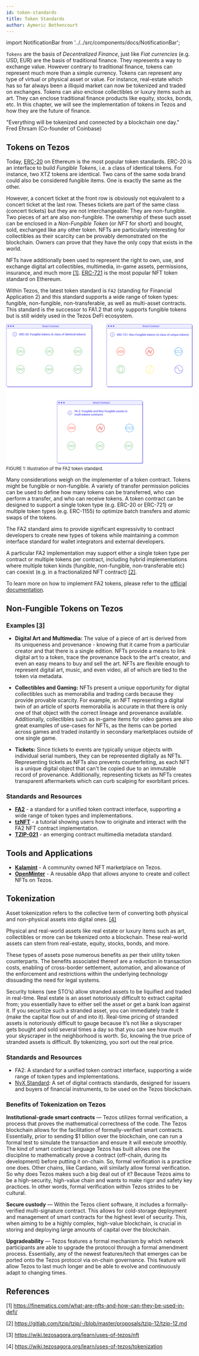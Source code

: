 ```yaml
---
id: token-standards
title: Token Standards
author: Aymeric Bethencourt
---
```


import NotificationBar from '../../src/components/docs/NotificationBar';

`Tokens` are the basis of _Decentralized Finance_, just like _Fiat currencies_ (e.g. USD, EUR) are the basis of traditional finance. They represents a way to exchange value. However contrary to traditional finance, tokens can represent much more than a simple currency. Tokens can represent any type of virtual or physical asset or value. For instance, real-estate which has so far always been a illiquid market can now be tokenized and traded on exchanges. Tokens can also enclose collectibles or luxury items such as art. They can enclose traditional finance products like equity, stocks, bonds, etc. In this chapter, we will see the implementation of tokens in Tezos and how they are the future of finance.

<NotificationBar>
  <p>"Everything will be tokenized and connected by a blockchain one day."
  <br />Fred Ehrsam (Co-founder of Coinbase)</p>
</NotificationBar>

## Tokens on Tezos

Today, [ERC-20](https://ethereum.org/en/developers/docs/standards/tokens/) on Ethereum is the most popular token standards. ERC-20 is an interface to build _Fungible Tokens_, i.e. a class of identical tokens. For instance, two XTZ tokens are identical. Two cans of the same soda brand could also be considered fungible items. One is exactly the same as the other.

However, a concert ticket at the front row is obviously not equivalent to a concert ticket at the last row. Theses tickets are part of the same class (concert tickets) but they are not interchangeable: They are non-fungible. Two pieces of art are also non-fungible. The ownership of these such asset can be enclosed in a _Non-Fungible Token_ (or _NFT_ for short) and bought, sold, exchanged like any other token. NFTs are particularly interesting for collectibles as their scarcity can be provably demonstrated on the blockchain. Owners can prove that they have the only copy that exists in the world.

NFTs have additionally been used to represent the right to own, use, and exchange digital art collectibles, multimedia, in-game assets, permissions, insurance, and much more [[1]](/defi/token-standards#references). [ERC-721](https://ethereum.org/en/developers/docs/standards/tokens/) is the most popular NFT token standard on Ethereum.

Within Tezos, the latest token standard is `FA2` (standing for Financial Application 2) and this standard supports a wide range of token types: fungible, non-fungible, non-transferable, as well as multi-asset contracts. This standard is the successor to FA1.2 that only supports fungible tokens but is still widely used in the Tezos DeFi ecosystem.

![](../../static/img/defi/tokens.svg)
<small className="figure">FIGURE 1: Illustration of the FA2 token standard.</small>

Many considerations weigh on the implementer of a token contract. Tokens might be fungible or non-fungible. A variety of transfer permission policies can be used to define how many tokens can be transferred, who can perform a transfer, and who can receive tokens. A token contract can be designed to support a single token type (e.g. ERC-20 or ERC-721) or multiple token types (e.g. ERC-1155) to optimize batch transfers and atomic swaps of the tokens.

The FA2 standard aims to provide significant expressivity to contract developers to create new types of tokens while maintaining a common interface standard for wallet integrators and external developers.

A particular FA2 implementation may support either a single token type per contract or multiple tokens per contract, including hybrid implementations where multiple token kinds (fungible, non-fungible, non-transferable etc) can coexist (e.g. in a fractionalized NFT contract) [[2]](/defi/token-standards#references).

To learn more on how to implement FA2 tokens, please refer to the [official documentation](https://gitlab.com/tzip/tzip/-/blob/master/proposals/tzip-12/tzip-12.md).

## Non-Fungible Tokens on Tezos

### Examples [[3]](/defi/token-standards#references)

- **Digital Art and Multimedia:** The value of a piece of art is derived from its uniqueness and provenance - knowing that it came from a particular creator and that there is a single edition. NFTs provide a means to link digital art to a token, trace the provenance back to the art's creator, and even an easy means to buy and sell the art. NFTs are flexible enough to represent digital art, music, and even video, all of which are tied to the token via metadata.

- **Collectibles and Gaming:** NFTs present a unique opportunity for digital collectibles such as memorabilia and trading cards because they provide provable scarcity. For example, an NFT representing a digital twin of an article of sports memorabilia is accurate in that there is only one of that object with the correct lineage and provenance available. Additionally, collectibles such as in-game items for video games are also great examples of use-cases for NFTs, as the items can be ported across games and traded instantly in secondary marketplaces outside of one single game.

- **Tickets:** Since tickets to events are typically unique objects with individual serial numbers, they can be represented digitally as NFTs. Representing tickets as NFTs also prevents counterfeiting, as each NFT is a unique digital object that can't be copied due to an immutable record of provenance. Additionally, representing tickets as NFTs creates transparent aftermarkets which can curb scalping for exorbitant prices.

### Standards and Resources

- **[FA2](https://gitlab.com/tzip/tzip/-/blob/master/proposals/tzip-12/tzip-12.md)** - a standard for a unified token contract interface, supporting a wide range of token types and implementations.
- **[tzNFT](https://github.com/tqtezos/nft-tutorial)** - a tutorial showing users how to originate and interact with the FA2 NFT contract implementation.
- **[TZIP-021](https://gitlab.com/tzip/tzip/-/blob/tzip-21-spec/proposals/tzip-21/tzip-21.md)** - an emerging contract multimedia metadata standard.

## Tools and Applications

- **[Kalamint](https://kalamint.io/)** - A community owned NFT marketplace on Tezos.
- **[OpenMinter](https://github.com/tqtezos/minter)** - A reusable dApp that allows anyone to create and collect NFTs on Tezos.

## Tokenization

Asset tokenization refers to the collective term of converting both physical and non-physical assets into digital ones. [[4]](/defi/token-standards#references)

Physical and real-world assets like real estate or luxury items such as art, collectibles or more can be tokenized onto a blockchain. These real-world assets can stem from real-estate, equity, stocks, bonds, and more.

These types of assets pose numerous benefits as per their utility token counterparts. The benefits associated thereof are a reduction in transaction costs, enabling of cross-border settlement, automation, and allowance of the enforcement and restrictions within the underlying technology dissuading the need for legal systems.

Security tokens (see STO’s) allow stranded assets to be liquified and traded in real-time. Real estate is an asset notoriously difficult to extract capital from; you essentially have to either sell the asset or get a bank loan against it. If you securitize such a stranded asset, you can immediately trade it (make the capital flow out of and into it).
Real-time pricing of stranded assets is notoriously difficult to gauge because it’s not like a skyscraper gets bought and sold several times a day so that you can see how much your skyscraper in the neighborhood is worth. So, knowing the true price of stranded assets is difficult. By tokenizing, you sort out the real price.

### Standards and Resources

- FA2: A standard for a unified token contract interface, supporting a wide range of token types and implementations.
- [NyX Standard](https://gitlab.com/equisafe/nyx): A set of digital contracts standards, designed for issuers and buyers of financial instruments, to be used on the Tezos blockchain.

### Benefits of Tokenization on Tezos

**Institutional-grade smart contracts** — Tezos utilizes formal verification, a process that proves the mathematical correctness of the code. The Tezos blockchain allows for the facilitation of formally-verified smart contracts. Essentially, prior to sending $1 billion over the blockchain, one can run a formal test to simulate the transaction and ensure it will execute smoothly. The kind of smart contract language Tezos has built allows one the discipline to mathematically prove a contract (off-chain, during its development) before putting it on-chain. So, formal verification is a practice one does. Other chains, like Cardano, will similarly allow formal verification. So why does Tezos makes such a big deal out of it? Because Tezos aims to be a high-security, high-value chain and wants to make rigor and safety key practices. In other words, formal verification within Tezos strides to be cultural.

**Secure custody** — Within the Tezos client software, it includes a formally-verified multi-signature contract. This allows for cold-storage deployment and management of smart contracts for the highest level of security. This, when aiming to be a highly complex, high-value blockchain, is crucial in storing and deploying large amounts of capital over the blockchain.

**Upgradeability** — Tezos features a formal mechanism by which network participants are able to upgrade the protocol through a formal amendment process. Essentially, any of the newest features/tech that emerges can be ported onto the Tezos protocol via on-chain governance. This feature will allow Tezos to last much longer and be able to evolve and continuously adapt to changing times.

## References

[1] https://finematics.com/what-are-nfts-and-how-can-they-be-used-in-defi/

[2] https://gitlab.com/tzip/tzip/-/blob/master/proposals/tzip-12/tzip-12.md

[3] https://wiki.tezosagora.org/learn/uses-of-tezos/nft

[4] https://wiki.tezosagora.org/learn/uses-of-tezos/tokenization
